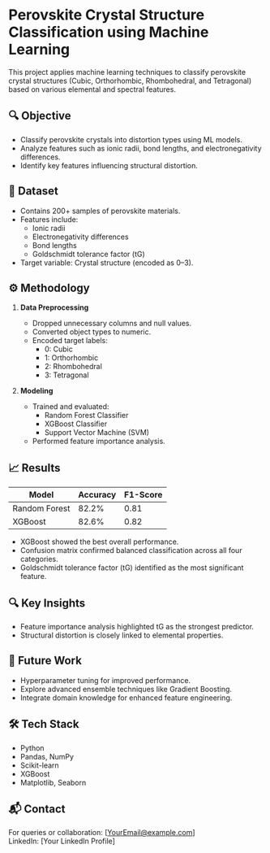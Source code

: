 # Perovskite Crystal Structure Classification using Machine Learning

This project applies machine learning techniques to classify perovskite crystal structures (Cubic, Orthorhombic, Rhombohedral, and Tetragonal) based on various elemental and spectral features.

## 🔍 Objective

- Classify perovskite crystals into distortion types using ML models.
- Analyze features such as ionic radii, bond lengths, and electronegativity differences.
- Identify key features influencing structural distortion.

## 🧪 Dataset

- Contains 200+ samples of perovskite materials.
- Features include:
  - Ionic radii
  - Electronegativity differences
  - Bond lengths
  - Goldschmidt tolerance factor (tG)
- Target variable: Crystal structure (encoded as 0–3).

## ⚙️ Methodology

1. **Data Preprocessing**
   - Dropped unnecessary columns and null values.
   - Converted object types to numeric.
   - Encoded target labels:
     - 0: Cubic
     - 1: Orthorhombic
     - 2: Rhombohedral
     - 3: Tetragonal

2. **Modeling**
   - Trained and evaluated:
     - Random Forest Classifier
     - XGBoost Classifier
     - Support Vector Machine (SVM)
   - Performed feature importance analysis.

## 📈 Results

| Model         | Accuracy | F1-Score |
|---------------|----------|----------|
| Random Forest | 82.2%    | 0.81     |
| XGBoost       | 82.6%    | 0.82     |

- XGBoost showed the best overall performance.
- Confusion matrix confirmed balanced classification across all four categories.
- Goldschmidt tolerance factor (tG) identified as the most significant feature.

## 🔍 Key Insights

- Feature importance analysis highlighted tG as the strongest predictor.
- Structural distortion is closely linked to elemental properties.

## 🚀 Future Work

- Hyperparameter tuning for improved performance.
- Explore advanced ensemble techniques like Gradient Boosting.
- Integrate domain knowledge for enhanced feature engineering.


## 🛠️ Tech Stack

- Python
- Pandas, NumPy
- Scikit-learn
- XGBoost
- Matplotlib, Seaborn

## 📬 Contact

For queries or collaboration: [YourEmail@example.com]  
LinkedIn: [Your LinkedIn Profile]

